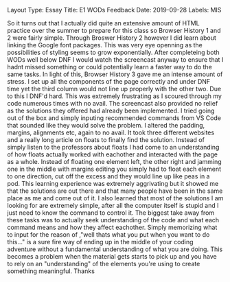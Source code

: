 
Layout Type: Essay
Title: E1 WODs Feedback
Date: 2019-09-28
Labels: MIS


So it turns out that I actually did quite an extensive amount of HTML practice over the summer to prepare for this class so Browser History 1 and 2 were fairly simple. Through Broswer History 2 however I did learn about linking the Google font packages. This was very eye openning as the possibilities of styling seems to grow exponentially. After completeing both WODs well below DNF I would watch the screencast anyway to ensure that I hadnt missed something or could potentially learn a faster way to do the same tasks. In light of this, Browser History 3 gave me an intense amount of stress. I set up all the components of the page correctly and under DNF time yet the third column would not line up properly with the other two. Due to this I DNF'd hard. This was extremely frustrating as I scoured through my code numerous times with no avail. The screencast also provided no relief as the solutions they offered had already been implemented. I tried going out of the box and simply inputing recommended commands from VS Code that sounded like they would solve the problem. I altered the padding, margins, alignments etc, again to no avail. It took three different websites and a really long article on floats to finally find the solution. Instead of simply listen to the professors about floats I had come to an understanding of how floats actually worked with eachother and interacted with the page as a whole. Instead of floating one element left, the other right and jamming one in the middle with margins editing you simply had to float each element to one direction, cut off the excess and they would line up like peas in a pod. This learning experience was extremely aggrivating but it showed me that the solutions are out there and that many people have been in the same place as me and come out of it. I also learned that most of the solutions I am looking for are extremely simple, after all the computer itself is stupid and I just need to know the command to control it. The biggest take away from these tasks was to actually seek understanding of the code and what each command means and how they affect eachother. Simply memorizing what to input for the reason of ,"well thats what you put when you want to do this..." is a sure fire way of ending up in the middle of your coding adventure without a fundamental understanding of what you are doing. This becomes a problem when the material gets starts to pick up and you have to rely on an "understanding" of the elements you're using to create something meaningful. Thanks
